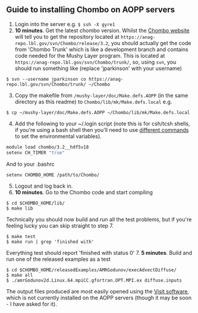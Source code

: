 ## Guide to installing Chombo on AOPP servers

1. Login into the server e.g. `$ ssh -X gyre1`
2. **10 minutes**. Get the latest chombo version. 
Whilst the [Chombo website](https://anag-repo.lbl.gov/chombo-3.2/access.html) will tell you to get the repository located at 
`https://anag-repo.lbl.gov/svn/Chombo/release/3.2`,
you should actually get the code from 'Chombo Trunk' which is like a development branch and contains code needed for the Mushy Layer program. This is located at
`https://anag-repo.lbl.gov/svn/Chombo/trunk/`, 
so, using `svn`, you should run something like (replace 'jparkinson' with your username)
```console
$ svn --username jparkinson co https://anag-repo.lbl.gov/svn/Chombo/trunk/ ~/Chombo
```
3. Copy the makefile from `/mushy-layer/doc/Make.defs.AOPP` (in the same directory as this readme) to `Chombo/lib/mk/Make.defs.local` e.g.
```console
$ cp ~/mushy-layer/doc/Make.defs.AOPP ~/Chombo/lib/mk/Make.defs.local
```
4. Add the following to your ~/.login script (note this is for csh/tcsh shells, if you're using a bash shell then you'll need to use [different commands](https://web.fe.up.pt/~jmcruz/etc/unix/sh-vs-csh.html) to set the environmental variables).
```bash
module load chombo/3.2__hdf5v18
setenv CH_TIMER "true"
```
And to your .bashrc
```bash
setenv CHOMBO_HOME /path/to/Chombo/
```
5. Logout and log back in.
6. **10 minutes**. Go to the Chombo code and start compiling
```console
$ cd $CHOMBO_HOME/lib/
$ make lib
```
Technically you should now build and run all the test problems, but if you're feeling lucky you can skip straight to step 7.
```console
$ make test
$ make run | grep 'finished with'
```
Everything test should report 'finished with status 0'
7. **5 minutes**. Build and run one of the released examples as a test
```console
$ cd $CHOMBO_HOME/releasedExamples/AMRGodunov/execAdvectDiffuse/
$ make all
$ ./amrGodunov2d.Linux.64.mpiCC.gfortran.OPT.MPI.ex diffuse.inputs 
```
The output files produced are most easily opened using the [Visit software](https://wci.llnl.gov/simulation/computer-codes/visit), which is not currently installed on the AOPP servers (though it may be soon - I have asked for it).


